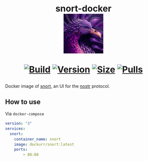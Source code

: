 <h1 align="center">snort-docker<br />
<div align="center">
<img src="https://raw.githubusercontent.com/dockur/snort/master/packages/app/public/nostrich_256.png" title="Logo" style="max-width:100%;" width="128" heigth="128"/>
</div>
<div align="center">
  
[![Build]][build_url]
[![Version]][tag_url]
[![Size]][tag_url]
[![Pulls]][hub_url]

</div></h1>

Docker image of [snort](https://github.com/v0l/snort), an UI for the [nostr](https://github.com/nostr-protocol/nostr) protocol.

## How to use

Via `docker-compose`

```yaml
version: "3"
services:
  snort:
    container_name: snort
    image: dockurr/snort:latest
    ports:
        - 80:80
```

[build_url]: https://github.com/dockur/snort/
[hub_url]: https://hub.docker.com/r/dockurr/snort/
[tag_url]: https://hub.docker.com/r/dockurr/snort/tags

[Build]: https://github.com/dockur/snort/actions/workflows/build.yml/badge.svg
[Size]: https://img.shields.io/docker/image-size/dockurr/snort/latest?color=066da5&label=size
[Pulls]: https://img.shields.io/docker/pulls/dockurr/snort.svg?style=flat&label=pulls&logo=docker
[Version]: https://img.shields.io/docker/v/dockurr/snort?arch=amd64&sort=date&color=066da5
